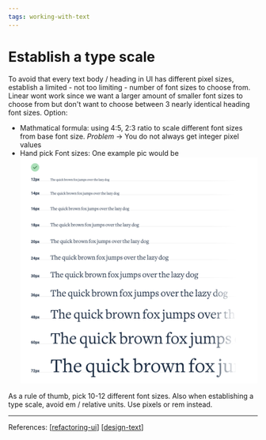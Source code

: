 ```yaml
--- 
tags: working-with-text
---
```


# Establish a type scale

To avoid that every text body / heading in UI has different pixel sizes, establish a limited - not too limiting - number of font sizes to choose from.
Linear wont work since we want a larger amount of smaller font sizes to choose from but don't want to choose between 3 nearly identical heading font sizes.
Option: 
- Mathmatical formula: using 4:5, 2:3 ratio to scale different font sizes from base font size. 
    *Problem* -> You do not always get integer pixel values
- Hand pick Font sizes: One example pic would be
![](../../attachments/2021-02-20-09-46-52.png)

As a rule of thumb, pick 10-12 different font sizes.
Also when establishing a type scale, avoid em / relative units.
Use pixels or rem instead.

---
References:
[[refactoring-ui]]
[[design-text]]

[//begin]: # "Autogenerated link references for markdown compatibility"
[refactoring-ui]: refactoring-ui.md "Refactoring UI"
[design-text]: structure/design-text.md "Designing text"
[//end]: # "Autogenerated link references"
